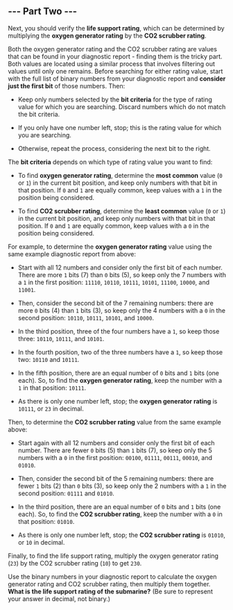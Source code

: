 ## --- Part Two ---
Next, you should verify the **life support rating**, which can be determined by multiplying the **oxygen generator rating** by the **CO2 scrubber rating**.
 
Both the oxygen generator rating and the CO2 scrubber rating are values that can be found in your diagnostic report - finding them is the tricky part. Both values are located using a similar process that involves filtering out values until only one remains. Before searching for either rating value, start with the full list of binary numbers from your diagnostic report and **consider just the first bit** of those numbers. Then:
 
 
- Keep only numbers selected by the **bit criteria** for the type of rating value for which you are searching. Discard numbers which do not match the bit criteria.
 
- If you only have one number left, stop; this is the rating value for which you are searching.
 
- Otherwise, repeat the process, considering the next bit to the right.
 
 
The **bit criteria** depends on which type of rating value you want to find:
 
 
- To find **oxygen generator rating**, determine the **most common** value (`0` or `1`) in the current bit position, and keep only numbers with that bit in that position. If `0` and `1` are equally common, keep values with a `1` in the position being considered.
 
- To find **CO2 scrubber rating**, determine the **least common** value (`0` or `1`) in the current bit position, and keep only numbers with that bit in that position. If `0` and `1` are equally common, keep values with a `0` in the position being considered.
 
 
For example, to determine the **oxygen generator rating** value using the same example diagnostic report from above:
 
 
- Start with all 12 numbers and consider only the first bit of each number. There are more `1` bits (7) than `0` bits (5), so keep only the 7 numbers with a `1` in the first position: `11110`, `10110`, `10111`, `10101`, `11100`, `10000`, and `11001`.
 
- Then, consider the second bit of the 7 remaining numbers: there are more `0` bits (4) than `1` bits (3), so keep only the 4 numbers with a `0` in the second position: `10110`, `10111`, `10101`, and `10000`.
 
- In the third position, three of the four numbers have a `1`, so keep those three: `10110`, `10111`, and `10101`.
 
- In the fourth position, two of the three numbers have a `1`, so keep those two: `10110` and `10111`.
 
- In the fifth position, there are an equal number of `0` bits and `1` bits (one each). So, to find the **oxygen generator rating**, keep the number with a `1` in that position: `10111`.
 
- As there is only one number left, stop; the **oxygen generator rating** is `10111`, or `23` in decimal.
 
 
Then, to determine the **CO2 scrubber rating** value from the same example above:
 
 
- Start again with all 12 numbers and consider only the first bit of each number. There are fewer `0` bits (5) than `1` bits (7), so keep only the 5 numbers with a `0` in the first position: `00100`, `01111`, `00111`, `00010`, and `01010`.
 
- Then, consider the second bit of the 5 remaining numbers: there are fewer `1` bits (2) than `0` bits (3), so keep only the 2 numbers with a `1` in the second position: `01111` and `01010`.
 
- In the third position, there are an equal number of `0` bits and `1` bits (one each). So, to find the **CO2 scrubber rating**, keep the number with a `0` in that position: `01010`.
 
- As there is only one number left, stop; the **CO2 scrubber rating** is `01010`, or `10` in decimal.
 
 
Finally, to find the life support rating, multiply the oxygen generator rating (`23`) by the CO2 scrubber rating (`10`) to get `230`.
 
Use the binary numbers in your diagnostic report to calculate the oxygen generator rating and CO2 scrubber rating, then multiply them together. **What is the life support rating of the submarine?** (Be sure to represent your answer in decimal, not binary.)
 
